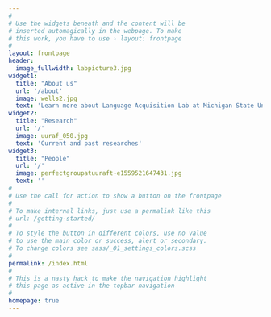 ```yaml
---
#
# Use the widgets beneath and the content will be
# inserted automagically in the webpage. To make
# this work, you have to use › layout: frontpage
#
layout: frontpage
header:
  image_fullwidth: labpicture3.jpg
widget1:
  title: "About us"
  url: '/about'
  image: wells2.jpg
  text: 'Learn more about Language Acquisition Lab at Michigan State University'
widget2:
  title: "Research"
  url: '/'
  image: uuraf_050.jpg
  text: 'Current and past researches'
widget3:
  title: "People"
  url: '/'
  image: perfectgroupatuuraft-e1559521647431.jpg
  text: ''
#
# Use the call for action to show a button on the frontpage
#
# To make internal links, just use a permalink like this
# url: /getting-started/
#
# To style the button in different colors, use no value
# to use the main color or success, alert or secondary.
# To change colors see sass/_01_settings_colors.scss
#
permalink: /index.html
#
# This is a nasty hack to make the navigation highlight
# this page as active in the topbar navigation
#
homepage: true
---
```

